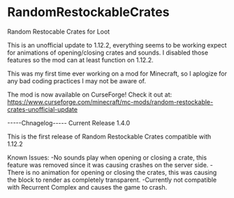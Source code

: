 # RandomRestockableCrates
Random Restocable Crates for Loot

This is an unofficial update to 1.12.2, everything seems to be working expect for animations of opening/closing crates and sounds. I disabled those features so the mod can at least function on 1.12.2.

This was my first time ever working on a mod for Minecraft, so I aplogize for any bad coding practices I may not be aware of.

The mod is now available on CurseForge! Check it out at: https://www.curseforge.com/minecraft/mc-mods/random-restockable-crates-unofficial-update


-----Chnagelog-----
Current Release 1.4.0

This is the first release of Random Restockable Crates compatible with 1.12.2

Known Issues:
-No sounds play when opening or closing a crate, this feature was removed since it was causing crashes on the server side.
-There is no animation for opening or closing the crates, this was causing the block to render as completely transparent.
-Currently not compatible with Recurrent Complex and causes the game to crash.
